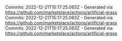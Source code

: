Commits: 2022-12-21T15:17:25.063Z - Generated via https://github.com/marketplace/actions/artificial-grass
<br>
Commits: 2022-12-21T15:17:25.063Z - Generated via https://github.com/marketplace/actions/artificial-grass
<br>
Commits: 2022-12-21T15:17:25.063Z - Generated via https://github.com/marketplace/actions/artificial-grass
<br>
